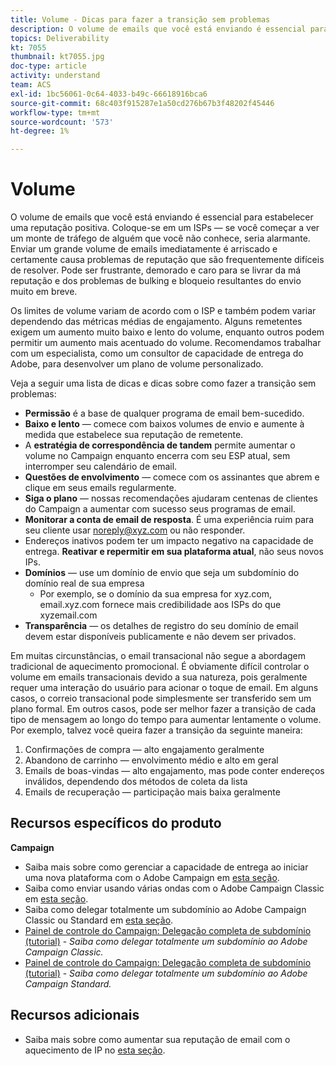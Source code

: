 ```yaml
---
title: Volume - Dicas para fazer a transição sem problemas
description: O volume de emails que você está enviando é essencial para estabelecer uma reputação positiva. Saiba o que você pode fazer para fazer a transição sem problemas.
topics: Deliverability
kt: 7055
thumbnail: kt7055.jpg
doc-type: article
activity: understand
team: ACS
exl-id: 1bc56061-0c64-4033-b49c-66618916bca6
source-git-commit: 68c403f915287e1a50cd276b67b3f48202f45446
workflow-type: tm+mt
source-wordcount: '573'
ht-degree: 1%

---
```


# Volume

O volume de emails que você está enviando é essencial para estabelecer uma reputação positiva. Coloque-se em um ISPs — se você começar a ver um monte de tráfego de alguém que você não conhece, seria alarmante. Enviar um grande volume de emails imediatamente é arriscado e certamente causa problemas de reputação que são frequentemente difíceis de resolver. Pode ser frustrante, demorado e caro para se livrar da má reputação e dos problemas de bulking e bloqueio resultantes do envio muito em breve.

Os limites de volume variam de acordo com o ISP e também podem variar dependendo das métricas médias de engajamento. Alguns remetentes exigem um aumento muito baixo e lento do volume, enquanto outros podem permitir um aumento mais acentuado do volume. Recomendamos trabalhar com um especialista, como um consultor de capacidade de entrega do Adobe, para desenvolver um plano de volume personalizado.

Veja a seguir uma lista de dicas e dicas sobre como fazer a transição sem problemas:

* **Permissão** é a base de qualquer programa de email bem-sucedido.
* **Baixo e lento** — comece com baixos volumes de envio e aumente à medida que estabelece sua reputação de remetente.
* A **estratégia de correspondência de tandem** permite aumentar o volume no Campaign enquanto encerra com seu ESP atual, sem interromper seu calendário de email.
* **Questões de envolvimento** — comece com os assinantes que abrem e clique em seus emails regularmente.
* **Siga o plano** — nossas recomendações ajudaram centenas de clientes do Campaign a aumentar com sucesso seus programas de email.
* **Monitorar a conta de email de resposta**. É uma experiência ruim para seu cliente usar noreply@xyz.com ou não responder.
* Endereços inativos podem ter um impacto negativo na capacidade de entrega. **Reativar e repermitir em sua plataforma atual**, não seus novos IPs.
* **Domínios** — use um domínio de envio que seja um subdomínio do domínio real de sua empresa
   * Por exemplo, se o domínio da sua empresa for xyz.com, email.xyz.com fornece mais credibilidade aos ISPs do que xyzemail.com
* **Transparência** — os detalhes de registro do seu domínio de email devem estar disponíveis publicamente e não devem ser privados.

Em muitas circunstâncias, o email transacional não segue a abordagem tradicional de aquecimento promocional. É obviamente difícil controlar o volume em emails transacionais devido a sua natureza, pois geralmente requer uma interação do usuário para acionar o toque de email. Em alguns casos, o correio transacional pode simplesmente ser transferido sem um plano formal. Em outros casos, pode ser melhor fazer a transição de cada tipo de mensagem ao longo do tempo para aumentar lentamente o volume. Por exemplo, talvez você queira fazer a transição da seguinte maneira:

1. Confirmações de compra — alto engajamento geralmente
2. Abandono de carrinho — envolvimento médio e alto em geral
3. Emails de boas-vindas — alto engajamento, mas pode conter endereços inválidos, dependendo dos métodos de coleta da lista
4. Emails de recuperação — participação mais baixa geralmente

## Recursos específicos do produto

**Campaign**

* Saiba mais sobre como gerenciar a capacidade de entrega ao iniciar uma nova plataforma com o Adobe Campaign em [esta seção](/help/additional-resources/ac-starting-new-platform.md).
* Saiba como enviar usando várias ondas com o Adobe Campaign Classic em [esta seção](https://experienceleague.adobe.com/docs/campaign-classic/using/sending-messages/key-steps-when-creating-a-delivery/steps-sending-the-delivery.html#sending-using-multiple-waves).
* Saiba como delegar totalmente um subdomínio ao Adobe Campaign Classic ou Standard em [esta seção](/help/additional-resources/ac-domain-name-setup.md).
* [Painel de controle do Campaign: Delegação completa de subdomínio (tutorial)](https://experienceleague.adobe.com/docs/campaign-classic-learn/control-panel/subdomains-and-certificates/subdomain-delegation.html) - *Saiba como delegar totalmente um subdomínio ao Adobe Campaign Classic.*
* [Painel de controle do Campaign: Delegação completa de subdomínio (tutorial)](https://experienceleague.adobe.com/docs/campaign-standard-learn/control-panel/subdomains-and-certificates/subdomain-delegation.html) - *Saiba como delegar totalmente um subdomínio ao Adobe Campaign Standard.*

## Recursos adicionais

* Saiba mais sobre como aumentar sua reputação de email com o aquecimento de IP no [esta seção](/help/additional-resources/increase-reputation-with-ip-warming.md).
